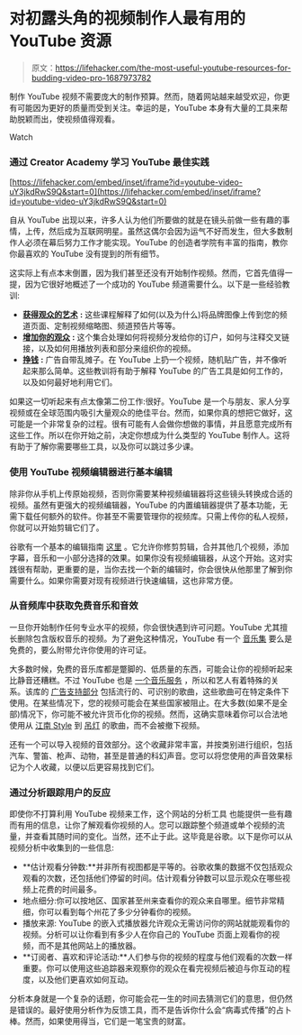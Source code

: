 # 对初露头角的视频制作人最有用的 YouTube 资源

> 原文：<https://lifehacker.com/the-most-useful-youtube-resources-for-budding-video-pro-1687973782>

制作 YouTube 视频不需要庞大的制作预算。然而，随着网站越来越受欢迎，你更有可能因为更好的质量而受到关注。幸运的是，YouTube 本身有大量的工具来帮助脱颖而出，使视频值得观看。

Watch

### **通过 Creator Academy 学习 YouTube 最佳实践**

 [https://lifehacker.com/embed/inset/iframe?id=youtube-video-uY3jkdRwS9Q&start=0](https://lifehacker.com/embed/inset/iframe?id=youtube-video-uY3jkdRwS9Q&start=0) 

自从 YouTube 出现以来，许多人认为他们所要做的就是在镜头前做一些有趣的事情，上传，然后成为互联网明星。虽然这偶尔会因为运气不好而发生，但大多数制作人必须在幕后努力工作才能实现。YouTube 的创造者学院有丰富的指南，教你你最喜欢的 YouTube 没有提到的所有细节。

这实际上有点本末倒置，因为我们甚至还没有开始制作视频。然而，它首先值得一提，因为它很好地概述了一个成功的 YouTube 频道需要什么。以下是一些经验教训:

*   [**获得观众的艺术**](https://creatoracademy.withgoogle.com/page/course/viewership-bootcamp?hl=en) **:** 这些课程解释了如何(以及为什么)将品牌图像上传到您的频道页面、定制视频缩略图、频道预告片等等。
*   [**增加你的观众**](https://creatoracademy.withgoogle.com/page/course/grow-audience-bootcamp?hl=en) **:** 这个集合处理如何将视频分发给你的订户，如何与注释交叉链接，以及如何用播放列表和部分来组织你的视频。
*   [**挣钱**](https://creatoracademy.withgoogle.com/page/course/earn-money?hl=en) **:** 广告自带乱摊子。在 YouTube 上扔一个视频，随机贴广告，并不像听起来那么简单。这些教训将有助于解释 YouTube 的广告工具是如何工作的，以及如何最好地利用它们。

如果这一切听起来有点太像第二份工作:很好。YouTube 是一个与朋友、家人分享视频或在全球范围内吸引大量观众的绝佳平台。然而，如果你真的想把它做好，这可能是一个非常复杂的过程。很有可能有人会做你想做的事情，并且愿意完成所有这些工作。所以在你开始之前，决定你想成为什么类型的 YouTube 制作人。这将有助于了解你需要哪些工具，以及你可以跳过多少课。

### **使用 YouTube 视频编辑器进行基本编辑**

除非你从手机上传原始视频，否则你需要某种视频编辑器将这些镜头转换成合适的视频。虽然有更强大的视频编辑器，YouTube 的内置编辑器提供了基本功能，无需下载任何额外的软件。你甚至不需要管理你的视频库。只需上传你的私人视频，你就可以开始剪辑它们了。

谷歌有一个基本的编辑指南 [这里](https://support.google.com/youtube/answer/183851?hl=en) 。它允许你修剪剪辑，合并其他几个视频，添加字幕，音乐和一小部分选择的效果。如果你没有视频编辑器，从这个开始。这对实践很有帮助，更重要的是，当你去找一个新的编辑时，你会很快从他那里了解到你需要什么。如果你需要对现有视频进行快速编辑，这也非常方便。

### **从音频库中获取免费音乐和音效**

一旦你开始制作任何专业水平的视频，你会很快遇到许可问题。YouTube 尤其擅长删除包含版权音乐的视频。为了避免这种情况，YouTube 有一个 [音乐集](https://www.youtube.com/audiolibrary/music) 要么是免费的，要么附带允许你使用的许可证。

大多数时候，免费的音乐库都是蹩脚的、低质量的东西，可能会让你的视频听起来比静音还糟糕。不过 YouTube 也是 [一个音乐服务](https://lifehacker.com/whats-the-point-of-youtube-music-key-1662612843) ，所以和艺人有着特殊的关系。该库的 [广告支持部分](https://www.youtube.com/audiolibrary/ad_supported_music) 包括流行的、可识别的歌曲，这些歌曲可在特定条件下使用。在某些情况下，您的视频可能会在某些国家被阻止。在大多数(如果不是全部)情况下，你可能不被允许货币化你的视频。然而，这确实意味着你可以合法地使用从 [江南 Style](https://www.youtube.com/watch?v=9bZkp7q19f0) 到 [吊灯](https://www.youtube.com/watch?v=2vjPBrBU-TM) 的歌曲，而不会被撤下视频。

还有一个可以导入视频的音效部分。这个收藏非常丰富，并按类别进行组织，包括汽车、警笛、枪声、动物，甚至是普通的科幻声音。您可以将您使用的声音效果标记为个人收藏，以便以后更容易找到它们。

### **通过分析跟踪用户的反应**

即使你不打算利用 YouTube 视频来工作，这个网站的分析工具 也能提供一些有趣而有用的信息，让你了解观看你视频的人。您可以跟踪整个频道或单个视频的流量，并查看其随时间的变化。当然，还不止于此。这毕竟是谷歌。以下是你可以从视频分析中收集到的一些信息:

*   **估计观看分钟数:**并非所有视图都是平等的。谷歌收集的数据不仅包括观众观看的次数，还包括他们停留的时间。估计观看分钟数可以显示观众在哪些视频上花费的时间最多。
*   地点细分:你可以按地区、国家甚至州来查看你的观众来自哪里。细节非常精细，你可以看到每个州花了多少分钟看你的视频。
*   播放来源: YouTube 的嵌入式播放器允许观众无需访问你的网站就能观看你的视频。分析可以让你看到有多少人在你自己的 YouTube 页面上观看你的视频，而不是其他网站上的播放器。
*   **订阅者、喜欢和评论活动:**人们参与你的视频的程度与他们观看的次数一样重要。你可以使用这些追踪器来观察你的观众在看完视频后被迫与你互动的程度，以及他们更喜欢如何互动。

分析本身就是一个复杂的话题，你可能会花一生的时间去猜测它们的意思，但仍然是错误的。最好使用分析作为反馈工具，而不是告诉你什么会“病毒式传播”的占卜棒。然而，如果使用得当，它们是一笔宝贵的财富。